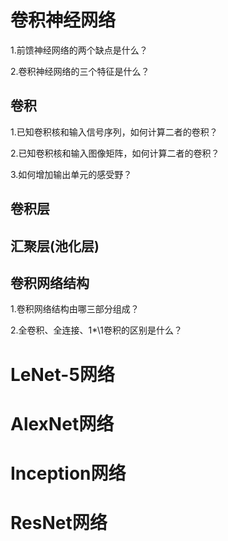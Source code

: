 # 卷积神经网络
1.前馈神经网络的两个缺点是什么？

2.卷积神经网络的三个特征是什么？
## 卷积
1.已知卷积核和输入信号序列，如何计算二者的卷积？

2.已知卷积核和输入图像矩阵，如何计算二者的卷积？

3.如何增加输出单元的感受野？

## 卷积层
## 汇聚层(池化层)
## 卷积网络结构
1.卷积网络结构由哪三部分组成？

2.全卷积、全连接、1*\1卷积的区别是什么？
# LeNet-5网络
# AlexNet网络
# Inception网络
# ResNet网络




